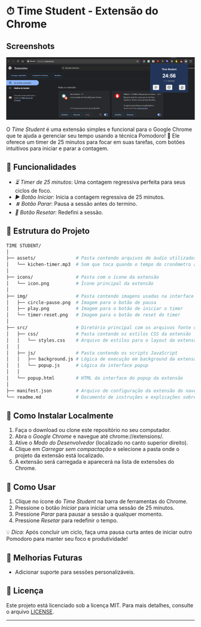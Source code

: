 # ⏱ Time Student - Extensão do Chrome

## Screenshots

![App Screenshot](https://github.com/DioneRodrigues/Time-Student/blob/main/img/timestudent.png)

O *Time Student* é uma extensão simples e funcional para o Google Chrome que te ajuda a gerenciar seu tempo usando a técnica Pomodoro! 🍅 Ele oferece um timer de 25 minutos para focar em suas tarefas, com botões intuitivos para iniciar e parar a contagem.

## 🌟 Funcionalidades

- *⏳ Timer de 25 minutos*: Uma contagem regressiva perfeita para seus ciclos de foco.
- *▶️ Botão Iniciar*: Inicia a contagem regressiva de 25 minutos.
- *⏸️ Botão Parar*: Pausa a sessão antes do termino.
- *🔄 Botão Resetar*: Redefini a sessão.

## 📂 Estrutura do Projeto

```bash
TIME STUDENT/
│
├── assets/               # Pasta contendo arquivos de áudio utilizados pela extensão
│   └── kichen-timer.mp3  # Som que toca quando o tempo do cronômetro acaba
│
├── icons/                # Pasta com o ícone da extensão
│   └── icon.png          # Ícone principal da extensão
│
├── img/                  # Pasta contendo imagens usadas na interface da extensão
│   ├── circle-pause.png  # Imagem para o botão de pausa
│   ├── play.png          # Imagem para o botão de iniciar o timer
│   └── timer-reset.png   # Imagem para o botão de reset do timer
│
├── src/                  # Diretório principal com os arquivos fonte da extensão
│   ├── css/              # Pasta contendo os estilos CSS da extensão
│   │   └── styles.css    # Arquivo de estilos para o layout da extensão
│   │
│   ├── js/               # Pasta contendo os scripts JavaScript
│   │   ├── background.js # Lógica de execução em background da extensão
│   │   └── popup.js      # Lógica da interface popup
│   │
│   └── popup.html        # HTML da interface do popup da extensão
│
├── manifest.json         # Arquivo de configuração da extensão do navegador
└── readme.md             # Documento de instruções e explicações sobre a extensão
```


## 🚀 Como Instalar Localmente

1. Faça o download ou clone este repositório no seu computador.
2. Abra o *Google Chrome* e navegue até chrome://extensions/.
3. Ative o *Modo do Desenvolvedor* (localizado no canto superior direito).
4. Clique em *Carregar sem compactação* e selecione a pasta onde o projeto da extensão está localizado.
5. A extensão será carregada e aparecerá na lista de extensões do Chrome.

## 🎯 Como Usar

1. Clique no ícone do *Time Student* na barra de ferramentas do Chrome.
2. Pressione o botão *Iniciar* para iniciar uma sessão de 25 minutos.
3. Pressione *Parar* para pausar a sessão a qualquer momento.
4. Pressione *Resetar* para redefinir o tempo.


💡 *Dica:* Após concluir um ciclo, faça uma pausa curta antes de iniciar outro Pomodoro para manter seu foco e produtividade!

## 🚧 Melhorias Futuras

- Adicionar suporte para sessões personalizáveis.

## 📜 Licença

Este projeto está licenciado sob a licença MIT. Para mais detalhes, consulte o arquivo [LICENSE](LICENSE).

---
